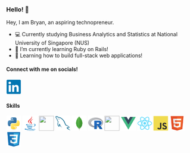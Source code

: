 ### Hello! 👋

Hey, I am Bryan, an aspiring technopreneur.

- 💻 Currently studying Business Analytics and Statistics at National University of Singapore (NUS)
- 🌱 I’m currently learning Ruby on Rails!
- 🔨 Learning how to build full-stack web applications!

#### Connect with me on socials!
[<img src="https://raw.githubusercontent.com/devicons/devicon/master/icons/linkedin/linkedin-original.svg" width="40" height="40">](https://www.linkedin.com/in/bryan-wong-4865a81ab/) 

#### Skills
[<img src="https://raw.githubusercontent.com/devicons/devicon/master/icons/python/python-original.svg" width="40" height="40">](https://www.python.org/) [<img src="https://raw.githubusercontent.com/devicons/devicon/master/icons/java/java-original.svg" width="40" height="40">](https://www.java.com/en/) [<img src="https://www.svgrepo.com/download/374088/solidity.svg" width="40" height="40">](https://docs.soliditylang.org/) [<img src="https://raw.githubusercontent.com/devicons/devicon/master/icons/mysql/mysql-original.svg" width="40" height="40">](https://www.mysql.com/) [<img src="https://raw.githubusercontent.com/devicons/devicon/master/icons/mongodb/mongodb-original.svg" width="40" height="40">](https://www.mongodb.com/) [<img src="https://raw.githubusercontent.com/devicons/devicon/master/icons/r/r-original.svg" width="40" height="40">](https://www.r-project.org/) [<img src="https://camo.githubusercontent.com/ed44ae57571fe5fdba9c41a72c5bb0d2ed1dd86623c6d485ca248c61291bd6bc/68747470733a2f2f75706c6f61642e77696b696d656469612e6f72672f77696b6970656469612f636f6d6d6f6e732f342f34352f4e6f74696f6e5f6170705f6c6f676f2e706e67" width="40" height="40">](https://www.notion.so/) [<img src="https://github.com/devicons/devicon/blob/master/icons/vuejs/vuejs-original.svg" width="40" height="40">](https://vuejs.org/) [<img src="https://github.com/devicons/devicon/blob/master/icons/react/react-original.svg" width="40" height="40">](https://reactjs.org/) [<img src="https://github.com/devicons/devicon/blob/master/icons/javascript/javascript-original.svg" width="40" height="40">](https://developer.mozilla.org/en-US/docs/Learn/Getting_started_with_the_web/JavaScript_basics) [<img src="https://github.com/devicons/devicon/blob/master/icons/html5/html5-original.svg" width="40" height="40">](https://en.wikipedia.org/wiki/HTML) [<img src="https://github.com/devicons/devicon/blob/master/icons/css3/css3-original.svg" width="40" height="40">](https://developer.mozilla.org/en-US/docs/Web/CSS)


